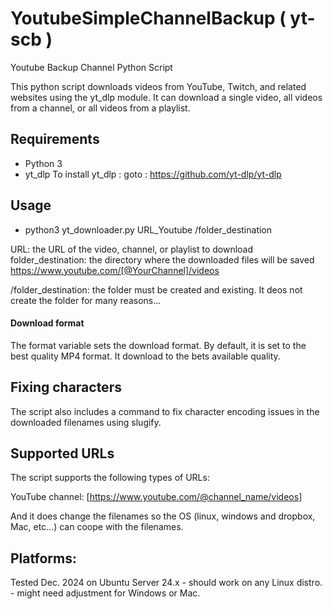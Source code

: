# YoutubeSimpleChannelBackup ( yt-scb )

Youtube Backup Channel Python Script

This python script downloads videos from YouTube, Twitch, and related websites using the yt_dlp module. It can download a single video, all videos from a channel, or all videos from a playlist.

## Requirements
- Python 3
- yt_dlp
To install yt_dlp : goto : https://github.com/yt-dlp/yt-dlp

## Usage

- python3 yt_downloader.py URL_Youtube /folder_destination

URL: the URL of the video, channel, or playlist to download
folder_destination: the directory where the downloaded files will be saved
https://www.youtube.com/[@YourChannel]/videos

/folder_destination:
the folder must be created and existing. It deos not create the folder for many reasons...

#### Download format
The format variable sets the download format. By default, it is set to the best quality MP4 format.
It download to the bets available quality.

## Fixing characters
The script also includes a command to fix character encoding issues in the downloaded filenames using slugify. 

## Supported URLs
The script supports the following types of URLs:

YouTube channel: [https://www.youtube.com/@channel_name/videos]

And it does change the filenames so the OS (linux, windows and dropbox, Mac, etc...) can coope with the filenames.

## Platforms:
Tested Dec. 2024 on Ubuntu Server 24.x - should work on any Linux distro. - might need adjustment for Windows or Mac.

